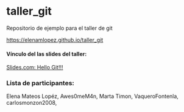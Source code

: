 # taller_git
Repositorio de ejemplo para el taller de git

 https://elenamlopez.github.io/taller_git

#### Vínculo del las slides del taller:
[Slides.com: Hello Git!!!](https://slides.com/elenam-lopez/no-liarla-parda-con-git-x-2)

### Lista de participantes:




Elena Mateos Lopéz,
Awes0meM4n,
Marta Timon,
VaqueroFontenla,
carlosmonzon2008,

